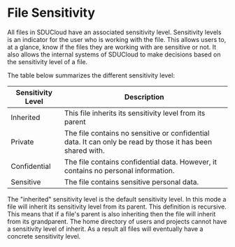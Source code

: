 # File Sensitivity

All files in SDUCloud have an associated sensitivity level. Sensitivity
levels is an indicator for the user who is working with the file.
This allows users to, at a glance, know if the files they are working with
are sensitive or not. It also allows the internal systems of SDUCloud to make
decisions based on the sensitivity level of a file.

The table below summarizes the different sensitivity level:

| Sensitivity Level | Description                                                                                                |
|-------------------|------------------------------------------------------------------------------------------------------------|
| Inherited         | This file inherits its sensitivity level from its parent                                                   |
| Private           | The file contains no sensitive or confidential data. It can only be read by those it has been shared with. |
| Confidential      | The file contains confidential data. However, it contains no personal information.                         |
| Sensitive         | The file contains sensitive personal data.                                                                 |

The "inherited" sensitivity level is the default sensitivity level. In this
mode a file will inherit its sensitivity level from its parent. This
definition is recursive. This means that if a file's parent is also
inheriting then the file will inherit from its grandparent. The home
directory of users and projects cannot have a sensitivity level of inherit.
As a result all files will eventually have a concrete sensitivity level.

